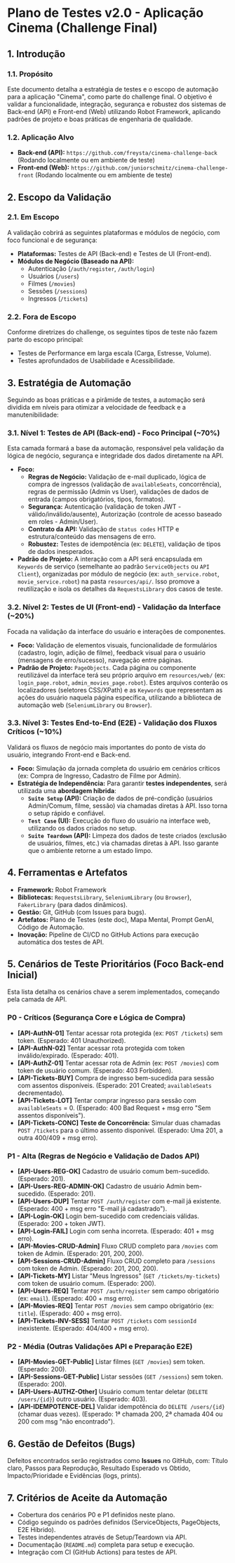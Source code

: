 # Plano de Testes v2.0 - Aplicação Cinema (Challenge Final)

## 1. Introdução

### 1.1. Propósito

Este documento detalha a estratégia de testes e o escopo de automação para a aplicação "Cinema", como parte do challenge final. O objetivo é validar a funcionalidade, integração, segurança e robustez dos sistemas de Back-end (API) e Front-end (Web) utilizando Robot Framework, aplicando padrões de projeto e boas práticas de engenharia de qualidade.

### 1.2. Aplicação Alvo

- **Back-end (API):** `https://github.com/freysta/cinema-challenge-back` (Rodando localmente ou em ambiente de teste)
- **Front-end (Web):** `https://github.com/juniorschmitz/cinema-challenge-front` (Rodando localmente ou em ambiente de teste)

## 2. Escopo da Validação

### 2.1. Em Escopo

A validação cobrirá as seguintes plataformas e módulos de negócio, com foco funcional e de segurança:

- **Plataformas:** Testes de API (Back-end) e Testes de UI (Front-end).
- **Módulos de Negócio (Baseado na API):**
  - Autenticação (`/auth/register`, `/auth/login`)
  - Usuários (`/users`)
  - Filmes (`/movies`)
  - Sessões (`/sessions`)
  - Ingressos (`/tickets`)

### 2.2. Fora de Escopo

Conforme diretrizes do challenge, os seguintes tipos de teste não fazem parte do escopo principal:

- Testes de Performance em larga escala (Carga, Estresse, Volume).
- Testes aprofundados de Usabilidade e Acessibilidade.

## 3. Estratégia de Automação

Seguindo as boas práticas e a pirâmide de testes, a automação será dividida em níveis para otimizar a velocidade de feedback e a manutenibilidade:

### 3.1. Nível 1: Testes de API (Back-end) - Foco Principal (~70%)

Esta camada formará a base da automação, responsável pela validação da lógica de negócio, segurança e integridade dos dados diretamente na API.

- **Foco:**
  - **Regras de Negócio:** Validação de e-mail duplicado, lógica de compra de ingressos (validação de `availableSeats`, concorrência), regras de permissão (Admin vs User), validações de dados de entrada (campos obrigatórios, tipos, formatos).
  - **Segurança:** Autenticação (validação de token JWT - válido/inválido/ausente), Autorização (controle de acesso baseado em roles - Admin/User).
  - **Contrato da API:** Validação de `status codes` HTTP e estrutura/conteúdo das mensagens de erro.
  - **Robustez:** Testes de idempotência (ex: `DELETE`), validação de tipos de dados inesperados.
- **Padrão de Projeto:** A interação com a API será encapsulada em `Keywords` de serviço (semelhante ao padrão `ServiceObjects` ou `API Client`), organizadas por módulo de negócio (ex: `auth_service.robot`, `movie_service.robot`) na pasta `resources/api/`. Isso promove a reutilização e isola os detalhes da `RequestsLibrary` dos casos de teste.

### 3.2. Nível 2: Testes de UI (Front-end) - Validação da Interface (~20%)

Focada na validação da interface do usuário e interações de componentes.

- **Foco:** Validação de elementos visuais, funcionalidade de formulários (cadastro, login, adição de filme), feedback visual para o usuário (mensagens de erro/sucesso), navegação entre páginas.
- **Padrão de Projeto:** `PageObjects`. Cada página ou componente reutilizável da interface terá seu próprio arquivo em `resources/web/` (ex: `login_page.robot`, `admin_movies_page.robot`). Estes arquivos conterão os localizadores (seletores CSS/XPath) e as `Keywords` que representam as ações do usuário naquela página específica, utilizando a biblioteca de automação web (`SeleniumLibrary` ou `Browser`).

### 3.3. Nível 3: Testes End-to-End (E2E) - Validação dos Fluxos Críticos (~10%)

Validará os fluxos de negócio mais importantes do ponto de vista do usuário, integrando Front-end e Back-end.

- **Foco:** Simulação da jornada completa do usuário em cenários críticos (ex: Compra de Ingresso, Cadastro de Filme por Admin).
- **Estratégia de Independência:** Para garantir **testes independentes**, será utilizada uma **abordagem híbrida**:
  - **`Suite Setup` (API):** Criação de dados de pré-condição (usuários Admin/Comum, filme, sessão) via chamadas diretas à API. Isso torna o setup rápido e confiável.
  - **`Test Case` (UI):** Execução do fluxo do usuário na interface web, utilizando os dados criados no setup.
  - **`Suite Teardown` (API):** Limpeza dos dados de teste criados (exclusão de usuários, filmes, etc.) via chamadas diretas à API. Isso garante que o ambiente retorne a um estado limpo.

## 4. Ferramentas e Artefatos

- **Framework:** Robot Framework
- **Bibliotecas:** `RequestsLibrary`, `SeleniumLibrary` (ou `Browser`), `FakerLibrary` (para dados dinâmicos).
- **Gestão:** Git, GitHub (com Issues para bugs).
- **Artefatos:** Plano de Testes (este doc), Mapa Mental, Prompt GenAI, Código de Automação.
- **Inovação:** Pipeline de CI/CD no GitHub Actions para execução automática dos testes de API.

## 5. Cenários de Teste Prioritários (Foco Back-end Inicial)

Esta lista detalha os cenários chave a serem implementados, começando pela camada de API.

### P0 - Críticos (Segurança Core e Lógica de Compra)

- **[API-AuthN-01]** Tentar acessar rota protegida (ex: `POST /tickets`) sem token. (Esperado: 401 Unauthorized).
- **[API-AuthN-02]** Tentar acessar rota protegida com token inválido/expirado. (Esperado: 401).
- **[API-AuthZ-01]** Tentar acessar rota de Admin (ex: `POST /movies`) com token de usuário comum. (Esperado: 403 Forbidden).
- **[API-Tickets-BUY]** Compra de ingresso bem-sucedida para sessão com assentos disponíveis. (Esperado: 201 Created; `availableSeats` decrementado).
- **[API-Tickets-LOT]** Tentar comprar ingresso para sessão com `availableSeats` = 0. (Esperado: 400 Bad Request + msg erro "Sem assentos disponíveis").
- **[API-Tickets-CONC] Teste de Concorrência:** Simular duas chamadas `POST /tickets` para o último assento disponível. (Esperado: Uma 201, a outra 400/409 + msg erro).

### P1 - Alta (Regras de Negócio e Validação de Dados API)

- **[API-Users-REG-OK]** Cadastro de usuário comum bem-sucedido. (Esperado: 201).
- **[API-Users-REG-ADMIN-OK]** Cadastro de usuário Admin bem-sucedido. (Esperado: 201).
- **[API-Users-DUP]** Tentar `POST /auth/register` com e-mail já existente. (Esperado: 400 + msg erro "E-mail já cadastrado").
- **[API-Login-OK]** Login bem-sucedido com credenciais válidas. (Esperado: 200 + token JWT).
- **[API-Login-FAIL]** Login com senha incorreta. (Esperado: 401 + msg erro).
- **[API-Movies-CRUD-Admin]** Fluxo CRUD completo para `/movies` com token de Admin. (Esperado: 201, 200, 200).
- **[API-Sessions-CRUD-Admin]** Fluxo CRUD completo para `/sessions` com token de Admin. (Esperado: 201, 200, 200).
- **[API-Tickets-MY]** Listar "Meus Ingressos" (`GET /tickets/my-tickets`) com token de usuário comum. (Esperado: 200).
- **[API-Users-REQ]** Tentar `POST /auth/register` sem campo obrigatório (ex: `email`). (Esperado: 400 + msg erro).
- **[API-Movies-REQ]** Tentar `POST /movies` sem campo obrigatório (ex: `title`). (Esperado: 400 + msg erro).
- **[API-Tickets-INV-SESS]** Tentar `POST /tickets` com `sessionId` inexistente. (Esperado: 404/400 + msg erro).

### P2 - Média (Outras Validações API e Preparação E2E)

- **[API-Movies-GET-Public]** Listar filmes (`GET /movies`) sem token. (Esperado: 200).
- **[API-Sessions-GET-Public]** Listar sessões (`GET /sessions`) sem token. (Esperado: 200).
- **[API-Users-AUTHZ-Other]** Usuário comum tentar deletar (`DELETE /users/{id}`) outro usuário. (Esperado: 403).
- **[API-IDEMPOTENCE-DEL]** Validar idempotência do `DELETE /users/{id}` (chamar duas vezes). (Esperado: 1ª chamada 200, 2ª chamada 404 ou 200 com msg "não encontrado").

## 6. Gestão de Defeitos (Bugs)

Defeitos encontrados serão registrados como **Issues** no GitHub, com: Título claro, Passos para Reprodução, Resultado Esperado vs Obtido, Impacto/Prioridade e Evidências (logs, prints).

## 7. Critérios de Aceite da Automação

- Cobertura dos cenários P0 e P1 definidos neste plano.
- Código seguindo os padrões definidos (ServiceObjects, PageObjects, E2E Híbrido).
- Testes independentes através de Setup/Teardown via API.
- Documentação (`README.md`) completa para setup e execução.
- Integração com CI (GitHub Actions) para testes de API.
